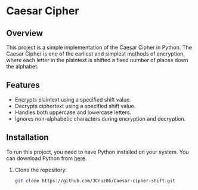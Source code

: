 # Caesar Cipher

## Overview

This project is a simple implementation of the Caesar Cipher in Python. The Caesar Cipher is one of the earliest and simplest methods of encryption, where each letter in the plaintext is shifted a fixed number of places down the alphabet.

## Features

- Encrypts plaintext using a specified shift value.
- Decrypts ciphertext using a specified shift value.
- Handles both uppercase and lowercase letters.
- Ignores non-alphabetic characters during encryption and decryption.

## Installation

To run this project, you need to have Python installed on your system. You can download Python from [here](https://www.python.org/downloads/).

1. Clone the repository:
   ```sh
   git clone https://github.com/JCruz06/Caesar-cipher-shift.git
